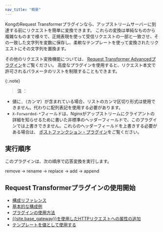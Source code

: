 ```yaml
---
nav_title: "概要"
---
```

KongのRequest Transformerプラグインなら、アップストリームサーバーに到達する前にリクエストを簡単に変換できます。
これらの変換は単純なものから複雑なものまで様々で、正規表現を使って受信リクエストの一部と一致させ、その一致した文字列を変数に保存し、柔軟なテンプレートを使って変換されたリクエストにその文字列を置換ます。

その他のリクエスト変換機能については、
[Request Transformer Advancedプラグイン](/hub/kong-inc/request-transformer-advanced/)をご覧ください。
高度なプラグインを使用すると、リクエスト本文で許可されるパラメータのリストを制限することもできます。

{:.note}
> 
> **注** ：

* 値に`,`（カンマ）が含まれている場合、リストのカンマ区切り形式は使用できません。代わりに配列表記を使用する必要があります。
* `X-Forwarded-*`フィールドは、Nginxがアップストリームにクライアントの詳細を知らせるために書いた非標準のヘッダーフィールドで、このプラグインでは上書きできません。これらのヘッダーフィールドを上書きする必要がある場合は、 [ポストファンクション・プラグイン](/hub/kong-inc/post-function/how-to/)をご覧ください。

実行順序
----

このプラグインは、次の順序で応答変換を実行します。

remove → rename → replace → add → append

Request Transformerプラグインの使用開始
-----------------------------

* [構成リファレンス](/hub/kong-inc/request-transformer/configuration/)
* [基本的な構成例](/hub/kong-inc/request-transformer/how-to/basic-example/)
* [プラグインの使用方法](/hub/kong-inc/request-transformer/how-to/)
* [{{site.base_gateway}}を使用したHTTPリクエストへの属性の追加](/hub/kong-inc/request-transformer/how-to/add-body-value/)
* [テンプレートを値として使用する](/hub/kong-inc/request-transformer/how-to/templates/)

